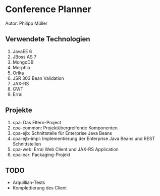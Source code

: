 Conference Planner
===
Autor: Philipp Müller

Verwendete Technologien
---
1. JavaEE 6
2. JBoss AS 7
3. MongoDB
4. Morphia
5. Orika
6. JSR 303 Bean Validation
7. JAX-RS
8. GWT
9. Errai

Projekte
---
1. cpa: Das Eltern-Project
2. cpa-common: Projektübergreifende Komponenten
3. cpa-ejb: Schnittstelle für Enterprise Java Beans
4. cpa-ejb-impl: Implementierung der Enterprise Java Beans und REST Schnittstellen
5. cpa-web: Errai Web Client und JAX-RS Application
6. cpa-ear: Packaging-Projekt

TODO
---
- Arquillian-Tests
- Komplettierung des Client
